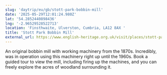 ```yaml
---
slug: 'daytrip/eu/gb/stott-park-bobbin-mill'
date: '2025-05-29T12:01:24.980Z'
lat: '54.2852440898436'
lng: '-2.96529528522713'
location: 'Finsthwaite, Ulverston, Cumbria, LA12 8AX '
title: 'Stott Park Bobbin Mill'
external_url: https://www.english-heritage.org.uk/visit/places/stott-park-bobbin-mill/
---
```

An original bobbin mill with working machinery from the 1870s. Incredibly, was in operation using this machinery right up until the 1960s. Book a guided tour to view the mill, including firing up the machines, and you can freely explore the acres of woodland surrounding it.